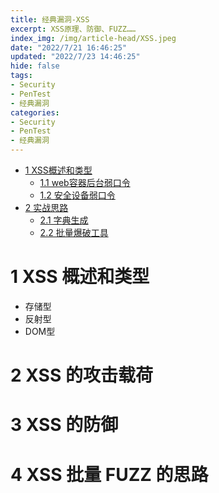 ```yaml
---
title: 经典漏洞-XSS
excerpt: XSS原理、防御、FUZZ……
index_img: /img/article-head/XSS.jpeg
date: "2022/7/21 16:46:25"
updated: "2022/7/23 14:46:25"
hide: false
tags:
- Security
- PenTest
- 经典漏洞
categories:
- Security
- PenTest
- 经典漏洞
---
```


- [1 XSS概述和类型](#1-xss概述和类型)
  - [1.1 web容器后台弱口令](#11-web容器后台弱口令)
  - [1.2 安全设备弱口令](#12-安全设备弱口令)
- [2 实战思路](#2-实战思路)
  - [2.1 字典生成](#21-字典生成)
  - [2.2 批量爆破工具](#22-批量爆破工具)

# 1 XSS 概述和类型

- 存储型
- 反射型
- DOM型

# 2 XSS 的攻击载荷



# 3 XSS 的防御



# 4 XSS 批量 FUZZ 的思路


